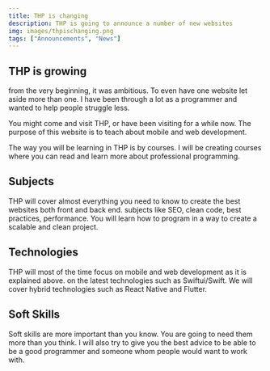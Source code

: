 ```yaml
---
title: THP is changing
description: THP is going to announce a number of new websites
img: images/thpischanging.png
tags: ["Announcements", "News"]
---
```


## THP is growing

from the very beginning, it was ambitious. To even have one website let aside more than one.
I have been through a lot as a programmer and wanted to help people struggle less.

You might come and visit THP, or have been visiting for a while now. The purpose of this website is to teach about mobile and web development.

The way you will be learning in THP is by courses. I will be creating courses where you can read and learn more about professional programming.

## Subjects

THP will cover almost everything you need to know to create the best websites both front and back end. subjects like SEO, clean code, best practices, performance. You will learn how to program in a way to create a scalable and clean project.

## Technologies

THP will most of the time focus on mobile and web development as it is explained above. on the latest technologies such as Swiftui/Swift. We will cover hybrid technologies such as React Native and Flutter.

## Soft Skills

Soft skills are more important than you know. You are going to need them more than you think. I will also try to give you the best advice to be able to be a good programmer and someone whom people would want to work with.
